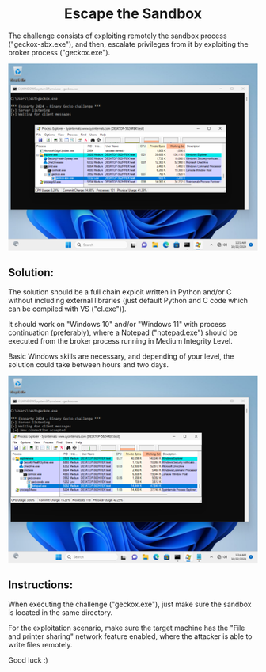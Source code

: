 <h1 align="center">Escape the Sandbox</h1>


The challenge consists of exploiting remotely the sandbox process ("geckox-sbx.exe"), and then, escalate privileges from it by exploiting the broker process ("geckox.exe").

![Image 1](image1.png)

## Solution:

The solution should be a full chain exploit written in Python and/or C without including external libraries (just default Python and C code which can be compiled with VS ("cl.exe")).

It should work on "Windows 10" and/or "Windows 11" with process continuation (preferably), where a Notepad ("notepad.exe") should be executed from the broker process running in Medium Integrity Level.

Basic Windows skills are necessary, and depending of your level, the solution could take between hours and two days.

![Image 2](image2.png)

## Instructions:

When executing the challenge ("geckox.exe"), just make sure the sandbox is located in the same directory. 

For the exploitation scenario, make sure the target machine has the "File and printer sharing" network feature enabled, where the attacker is able to write files remotely.

Good luck :)
